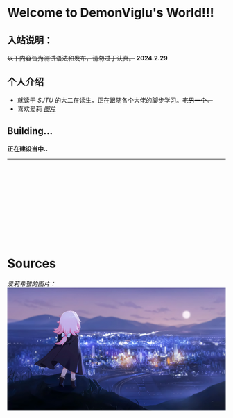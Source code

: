 # Welcome to DemonViglu's World!!!

## 入站说明：
<del>以下内容皆为测试语法和发布，请勿过于认真。</del>  **2024.2.29**

## 个人介绍

* 就读于 _SJTU_ 的大二在读生，正在跟随各个大佬的脚步学习。<del>宅男一个。</del>
* 喜欢爱莉 <a href="#Elysia">_图片_</a> 

## Building...

**正在建设当中..**

---

<br><br><br><br><br><br><br><br><br><br>

# Sources
_爱莉希雅的图片：_
<a id="Elysia">![](assets/images/Elysia.png)</a>